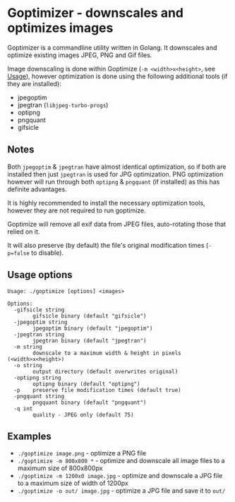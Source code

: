 # Goptimizer - downscales and optimizes images

Goptimizer is a commandline utility written in Golang. It downscales and optimize existing images JPEG, PNG and Gif files.

Image downscaling is done within Goptimize (`-m <width>x<height>`, see [Usage](#usage-options)), however optimization is done using the following additional tools (if they are installed):

- jpegoptim
- jpegtran (`libjpeg-turbo-progs`)
- optipng
- pngquant
- gifsicle


## Notes

Both `jpegoptim` & `jpegtran` have almost identical optimization, so if both are installed then just `jpegtran` is used for JPG optimization. PNG optimization however will run through both `optipng` & `pngquant` (if installed) as this has definite advantages.

It is highly recommended to install the necessary optimization tools, however they are not required to run goptimize.

Goptimize will remove all exif data from JPEG files, auto-rotating those that relied on it.

It will also preserve (by default) the file's original modification times (`-p=false` to disable).


## Usage options

```
Usage: ./goptimize [options] <images>

Options:
  -gifsicle string
        gifsicle binary (default "gifsicle")
  -jpegoptim string
        jpegoptim binary (default "jpegoptim")
  -jpegtran string
        jpegtran binary (default "jpegtran")
  -m string
        downscale to a maximum width & height in pixels (<width>x<height>)
  -o string
        output directory (default overwrites original)
  -optipng string
        optipng binary (default "optipng")
  -p    preserve file modification times (default true)
  -pngquant string
        pngquant binary (default "pngquant")
  -q int
        quality - JPEG only (default 75)
```


## Examples

- `./goptimize image.png` - optimize a PNG file
- `./goptimize -m 800x800 *` - optimize and downscale all image files to a maximum size of 800x800px
- `./goptimize -m 1200x0 image.jpg` - optimize and downscale a JPG file to a maximum size of width of 1200px
- `./goptimize -o out/ image.jpg` - optimize a JPG file and save it to `out/`
